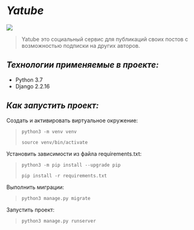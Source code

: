 # **_Yatube_**

[![](https://avatars.mds.yandex.net/i?id=a16048b5738063f1e9ab4fcbc9cdc00d-5886109-images-thumbs&n=6)](https://practicum.yandex.ru/) 

> Yatube это социальный сервис для публикаций своих постов с возможностью подписки на других авторов.

## **_Технологии применяемые в проекте:_**

- Python 3.7
- Django 2.2.16

## **_Как запустить проект:_**

Cоздать и активировать виртуальное окружение:

>```python3 -m venv venv```
> 
>```source venv/bin/activate```

Установить зависимости из файла requirements.txt:

>```python3 -m pip install --upgrade pip```
> 
> ```pip install -r requirements.txt```


Выполнить миграции:

>```python3 manage.py migrate```

Запустить проект:

>```python3 manage.py runserver```
